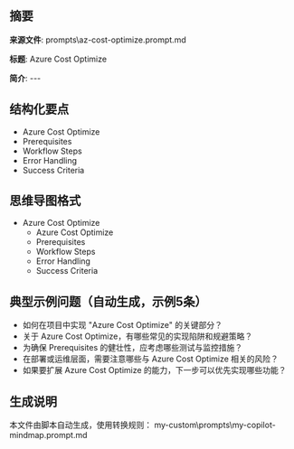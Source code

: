 ## 摘要

**来源文件**: prompts\az-cost-optimize.prompt.md

**标题**: Azure Cost Optimize

**简介**: ---

## 结构化要点

- Azure Cost Optimize
- Prerequisites
- Workflow Steps
- Error Handling
- Success Criteria

## 思维导图格式

- Azure Cost Optimize
  - Azure Cost Optimize
  - Prerequisites
  - Workflow Steps
  - Error Handling
  - Success Criteria

## 典型示例问题（自动生成，示例5条）

- 如何在项目中实现 "Azure Cost Optimize" 的关键部分？
- 关于 Azure Cost Optimize，有哪些常见的实现陷阱和规避策略？
- 为确保 Prerequisites 的健壮性，应考虑哪些测试与监控措施？
- 在部署或运维层面，需要注意哪些与 Azure Cost Optimize 相关的风险？
- 如果要扩展 Azure Cost Optimize 的能力，下一步可以优先实现哪些功能？

## 生成说明

本文件由脚本自动生成，使用转换规则： my-custom\prompts\my-copilot-mindmap.prompt.md
